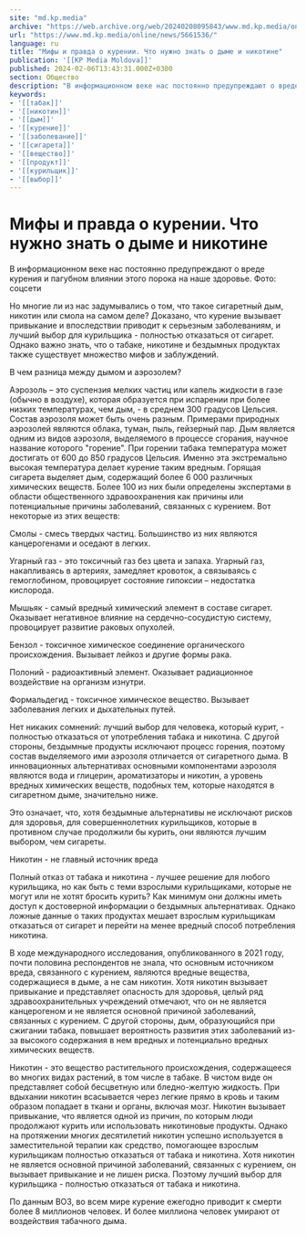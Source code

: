 ```yaml
---
site: "md.kp.media"
archive: "https://web.archive.org/web/20240208095843/www.md.kp.media/online/news/5661536/"
url: "https://www.md.kp.media/online/news/5661536/"
language: ru
title: "Мифы и правда о курении. Что нужно знать о дыме и никотине"
publication: '[[KP Media Moldova]]'
published: 2024-02-06T13:43:31.000Z+0300
section: Общество
description: "В информационном веке нас постоянно предупреждают о вреде курения и пагубном влиянии этого порока на наше здоровье"
keywords:
- '[[табак]]'
- '[[никотин]]'
- '[[дым]]'
- '[[курение]]'
- '[[заболевание]]'
- '[[сигарета]]'
- '[[вещество]]'
- '[[продукт]]'
- '[[курильщик]]'
- '[[выбор]]'
---
```


# Мифы и правда о курении. Что нужно знать о дыме и никотине

В информационном веке нас постоянно предупреждают о вреде курения и пагубном влиянии этого порока на наше здоровье. Фото: соцсети

Но многие ли из нас задумывались о том, что такое сигаретный дым, никотин или смола на самом деле? Доказано, что курение вызывает привыкание и впоследствии приводит к серьезным заболеваниям, и лучший выбор для курильщика - полностью отказаться от сигарет. Однако важно знать, что о табаке, никотине и бездымных продуктах также существует множество мифов и заблуждений.

В чем разница между дымом и аэрозолем?

Аэрозоль – это суспензия мелких частиц или капель жидкости в газе (обычно в воздухе), которая образуется при испарении при более низких температурах, чем дым, - в среднем 300 градусов Цельсия. Состав аэрозоля может быть очень разным. Примерами природных аэрозолей являются облака, туман, пыль, гейзерный пар. Дым является одним из видов аэрозоля, выделяемого в процессе сгорания, научное название которого "горение". При горении табака температура может достигать от 600 до 850 градусов Цельсия. Именно эта экстремально высокая температура делает курение таким вредным. Горящая сигарета выделяет дым, содержащий более 6 000 различных химических веществ. Более 100 из них были определены экспертами в области общественного здравоохранения как причины или потенциальные причины заболеваний, связанных с курением. Вот некоторые из этих веществ:

Смолы - смесь твердых частиц. Большинство из них являются канцерогенами и оседают в легких.

Угарный газ - это токсичный газ без цвета и запаха. Угарный газ, накапливаясь в артериях, замедляет кровоток, а связываясь с гемоглобином, провоцирует состояние гипоксии – недостатка кислорода.

Мышьяк - самый вредный химический элемент в составе сигарет. Оказывает негативное влияние на сердечно-сосудистую систему, провоцирует развитие раковых опухолей.

Бензол - токсичное химическое соединение органического происхождения. Вызывает лейкоз и другие формы рака.

Полоний - радиоактивный элемент. Оказывает радиационное воздействие на организм изнутри.

Формальдегид - токсичное химическое вещество. Вызывает заболевания легких и дыхательных путей.

Нет никаких сомнений: лучший выбор для человека, который курит, - полностью отказаться от употребления табака и никотина. С другой стороны, бездымные продукты исключают процесс горения, поэтому состав выделяемого ими аэрозоля отличается от сигаретного дыма. В инновационных альтернативах основными компонентами аэрозоля являются вода и глицерин, ароматизаторы и никотин, а уровень вредных химических веществ, подобных тем, которые находятся в сигаретном дыме, значительно ниже.

Это означает, что, хотя бездымные альтернативы не исключают рисков для здоровья, для совершеннолетних курильщиков, которые в противном случае продолжили бы курить, они являются лучшим выбором, чем сигареты.

Никотин - не главный источник вреда

Полный отказ от табака и никотина - лучшее решение для любого курильщика, но как быть с теми взрослыми курильщиками, которые не могут или не хотят бросить курить? Как минимум они должны иметь доступ к достоверной информации о бездымных альтернативах. Однако ложные данные о таких продуктах мешает взрослым курильщикам отказаться от сигарет и перейти на менее вредный способ потребления никотина.

В ходе международного исследования, опубликованного в 2021 году, почти половина респондентов не знала, что основным источником вреда, связанного с курением, являются вредные вещества, содержащиеся в дыме, а не сам никотин. Хотя никотин вызывает привыкание и представляет опасность для здоровья, целый ряд здравоохранительных учреждений отмечают, что он не является канцерогеном и не является основной причиной заболеваний, связанных с курением. С другой стороны, дым, образующийся при сжигании табака, повышает вероятность развития этих заболеваний из-за высокого содержания в нем вредных и потенциально вредных химических веществ.

Никотин - это вещество растительного происхождения, содержащееся во многих видах растений, в том числе в табаке. В чистом виде он представляет собой бесцветную или бледно-желтую жидкость. При вдыхании никотин всасывается через легкие прямо в кровь и таким образом попадает в ткани и органы, включая мозг. Никотин вызывает привыкание, что является одной из причин, по которым люди продолжают курить или использовать никотиновые продукты. Однако на протяжении многих десятилетий никотин успешно используется в заместительной терапии как средство, помогающее взрослым курильщикам полностью отказаться от табака и никотина. Хотя никотин не является основной причиной заболеваний, связанных с курением, он вызывает привыкание и не лишен риска. Поэтому лучший выбор для курильщика - полностью отказаться от табака и никотина.

По данным ВОЗ, во всем мире курение ежегодно приводит к смерти более 8 миллионов человек. И более миллиона человек умирают от воздействия табачного дыма.
